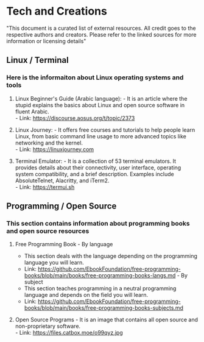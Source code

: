 # Tech and Creations

"This document is a curated list of external resources. All credit goes to the respective authors and creators. Please refer to the linked sources for more information or licensing details"

## Linux / Terminal
### Here is the informaiton about Linux operating systems and tools

  1. Linux Beginner's Guide (Arabic language):
    - It is an article where the stupid explains the basics about Linux and open source software in fluent Arabic. <br>
    - Link: https://discourse.aosus.org/t/topic/2373
  
  2. Linux Journey:
    - It offers free courses and tutorials to help people learn Linux, from basic command line usage to more advanced topics like networking and the kernel. <br>
    - Link: https://linuxjourney.com
    
  3. Terminal Emulator:
    - It is a collection of 53 terminal emulators. It provides details about their connectivity, user interface, operating system compatibility, and a brief description. Examples include AbsoluteTelnet, Alacritty, and iTerm2. <br>
    - Link: https://termui.sh

## Programming / Open Source
### This section contains information about programming books and open source resources

  1. Free Programming Book
    - By language <br>
      - This section deals with the language depending on the programming language you will learn. <br>
      - Link: https://github.com/EbookFoundation/free-programming-books/blob/main/books/free-programming-books-langs.md
    - By subject <br>
      - This section teaches programming in a neutral programming language and depends on the field you will learn. <br>
      - Link: https://github.com/EbookFoundation/free-programming-books/blob/main/books/free-programming-books-subjects.md
  
  2. Open Source Programs
    - It is an image that contains all open source and non-proprietary software. <br>
    - Link: https://files.catbox.moe/o99qyz.jpg
